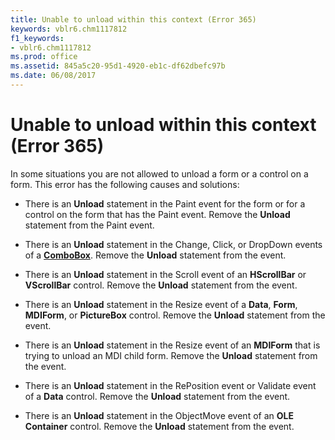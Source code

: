 ```yaml
---
title: Unable to unload within this context (Error 365)
keywords: vblr6.chm1117812
f1_keywords:
- vblr6.chm1117812
ms.prod: office
ms.assetid: 845a5c20-95d1-4920-eb1c-df62dbefc97b
ms.date: 06/08/2017
---
```



# Unable to unload within this context (Error 365)

In some situations you are not allowed to unload a form or a control on a form. This error has the following causes and solutions:



- There is an  **Unload** statement in the Paint event for the form or for a control on the form that has the Paint event. Remove the **Unload** statement from the Paint event.
    
- There is an  **Unload** statement in the Change, Click, or DropDown events of a **[ComboBox](combobox-control.md)**. Remove the **Unload** statement from the event.
    
- There is an  **Unload** statement in the Scroll event of an **HScrollBar** or **VScrollBar** control. Remove the **Unload** statement from the event.
    
- There is an  **Unload** statement in the Resize event of a **Data**, **Form**, **MDIForm**, or **PictureBox** control. Remove the **Unload** statement from the event.
    
- There is an  **Unload** statement in the Resize event of an **MDIForm** that is trying to unload an MDI child form. Remove the **Unload** statement from the event.
    
- There is an  **Unload** statement in the RePosition event or Validate event of a **Data** control. Remove the **Unload** statement from the event.
    
- There is an  **Unload** statement in the ObjectMove event of an **OLE Container** control. Remove the **Unload** statement from the event.
    


